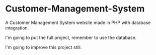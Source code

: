 # Customer-Management-System
A Customer Management System website made in PHP with database integration.

I'm going to put the full project, remember to use the database.

I'm going to improve this project still.
